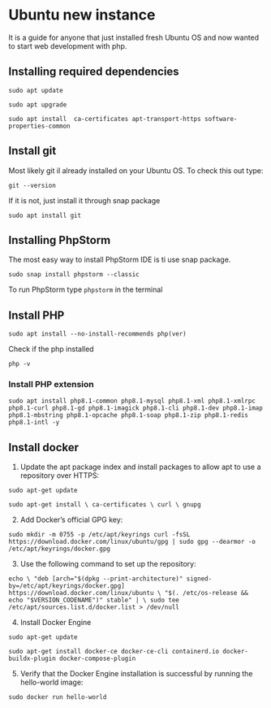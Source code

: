 # Ubuntu new instance
It is a guide for anyone that just installed fresh Ubuntu OS and now wanted to start web development with php.

## Installing required dependencies

`sudo apt update`

`sudo apt upgrade`

`sudo apt install  ca-certificates apt-transport-https software-properties-common`

## Install git

Most likely git il already installed on your Ubuntu OS.
To check this out type:

`git --version`

If it is not, just install it through snap package

`sudo apt install git`

## Installing PhpStorm
The most easy way to install PhpStorm IDE is ti use snap package.

`sudo snap install phpstorm --classic`

To run PhpStorm type 
`phpstorm` in the terminal

## Install PHP

`sudo apt install --no-install-recommends php(ver)`

Check if the php installed

`php -v`

### Install PHP extension

`sudo apt install php8.1-common php8.1-mysql php8.1-xml php8.1-xmlrpc php8.1-curl php8.1-gd php8.1-imagick php8.1-cli php8.1-dev php8.1-imap php8.1-mbstring php8.1-opcache php8.1-soap php8.1-zip php8.1-redis php8.1-intl -y`

## Install docker
1. Update the apt package index and install packages to allow apt to use a repository over HTTPS:

`sudo apt-get update`

`sudo apt-get install \
ca-certificates \
curl \
gnupg`

2. Add Docker’s official GPG key:

`sudo mkdir -m 0755 -p /etc/apt/keyrings
curl -fsSL https://download.docker.com/linux/ubuntu/gpg | sudo gpg --dearmor -o /etc/apt/keyrings/docker.gpg`

3. Use the following command to set up the repository:


`echo \
"deb [arch="$(dpkg --print-architecture)" signed-by=/etc/apt/keyrings/docker.gpg] https://download.docker.com/linux/ubuntu \
"$(. /etc/os-release && echo "$VERSION_CODENAME")" stable" | \
sudo tee /etc/apt/sources.list.d/docker.list > /dev/null`

4. Install Docker Engine

`sudo apt-get update`

`sudo apt-get install docker-ce docker-ce-cli containerd.io docker-buildx-plugin docker-compose-plugin`

5. Verify that the Docker Engine installation is successful by running the hello-world image:

`sudo docker run hello-world`
